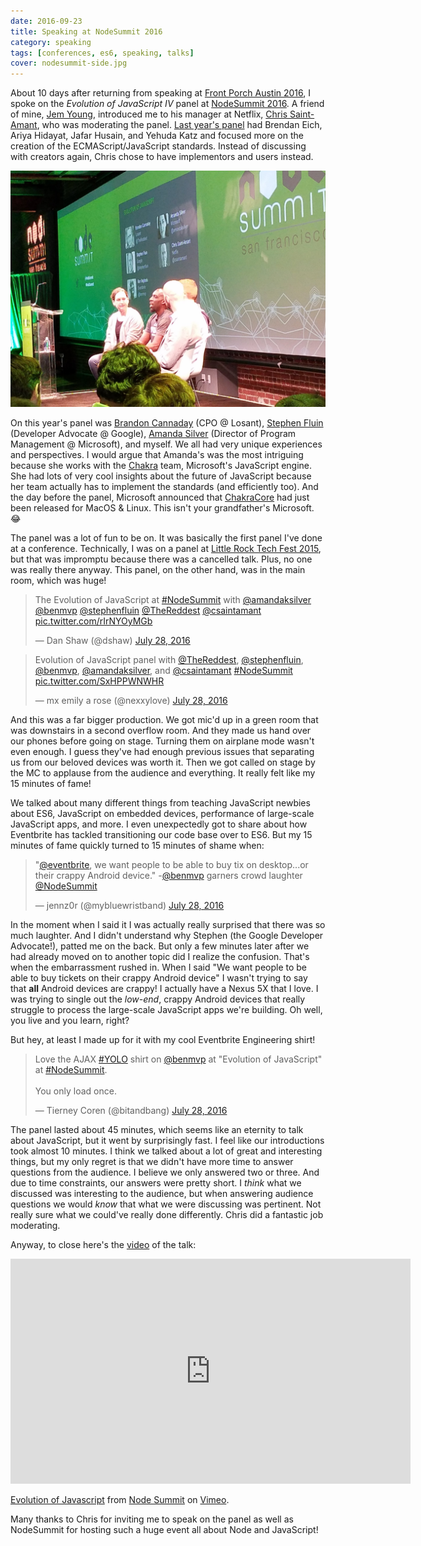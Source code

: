 ```yaml
---
date: 2016-09-23
title: Speaking at NodeSummit 2016
category: speaking
tags: [conferences, es6, speaking, talks]
cover: nodesummit-side.jpg
---
```


About 10 days after returning from speaking at [Front Porch Austin 2016](/front-porch-austin-2016/), I spoke on the _Evolution of JavaScript IV_ panel at [NodeSummit 2016](http://nodesummit.com/). A friend of mine, [Jem Young](https://twitter.com/JemYoung), introduced me to his manager at Netflix, [Chris Saint-Amant](https://twitter.com/csaintamant), who was moderating the panel. [Last year's panel](http://nodesummit.com/media/evolution-of-javascript-iii/) had Brendan Eich, Ariya Hidayat, Jafar Husain, and Yehuda Katz and focused more on the creation of the ECMAScript/JavaScript standards. Instead of discussing with creators again, Chris chose to have implementors and users instead.

![Ben Ilegbodu @ NodeSummit 2016 side shot](./nodesummit-side.jpg)

On this year's panel was [Brandon Cannaday](https://twitter.com/TheReddest) (CPO @ Losant), [Stephen Fluin](https://twitter.com/stephenfluin) (Developer Advocate @ Google), [Amanda Silver](https://twitter.com/amandaksilver) (Director of Program Management @ Microsoft), and myself. We all had very unique experiences and perspectives. I would argue that Amanda's was the most intriguing because she works with the [Chakra](https://github.com/Microsoft/ChakraCore) team, Microsoft's JavaScript engine. She had lots of very cool insights about the future of JavaScript because her team actually has to implement the standards (and efficiently too). And the day before the panel, Microsoft announced that [ChakraCore](https://github.com/Microsoft/ChakraCore) had just been released for MacOS & Linux. This isn't your grandfather's Microsoft. 😂

The panel was a lot of fun to be on. It was basically the first panel I've done at a conference. Technically, I was on a panel at [Little Rock Tech Fest 2015](/little-rock-tech-fest-2015/), but that was impromptu because there was a cancelled talk. Plus, no one was really there anyway. This panel, on the other hand, was in the main room, which was huge!

<blockquote class="twitter-tweet tw-align-center" data-lang="en"><p lang="en" dir="ltr">The Evolution of JavaScript at <a href="https://twitter.com/hashtag/NodeSummit?src=hash">#NodeSummit</a> with <a href="https://twitter.com/amandaksilver">@amandaksilver</a> <a href="https://twitter.com/benmvp">@benmvp</a> <a href="https://twitter.com/stephenfluin">@stephenfluin</a> <a href="https://twitter.com/TheReddest">@TheReddest</a> <a href="https://twitter.com/csaintamant">@csaintamant</a> <a href="https://t.co/rIrNYOyMGb">pic.twitter.com/rIrNYOyMGb</a></p>&mdash; Dan Shaw (@dshaw) <a href="https://twitter.com/dshaw/status/758714585239040001">July 28, 2016</a></blockquote>

<blockquote class="twitter-tweet tw-align-center" data-lang="en"><p lang="en" dir="ltr">Evolution of JavaScript panel with <a href="https://twitter.com/TheReddest">@TheReddest</a>, <a href="https://twitter.com/stephenfluin">@stephenfluin</a>, <a href="https://twitter.com/benmvp">@benmvp</a>, <a href="https://twitter.com/amandaksilver">@amandaksilver</a>, and <a href="https://twitter.com/csaintamant">@csaintamant</a> <a href="https://twitter.com/hashtag/NodeSummit?src=hash">#NodeSummit</a> <a href="https://t.co/SxHPPWNWHR">pic.twitter.com/SxHPPWNWHR</a></p>&mdash; mx emily a rose (@nexxylove) <a href="https://twitter.com/nexxylove/status/758707418163388416">July 28, 2016</a></blockquote>

And this was a far bigger production. We got mic'd up in a green room that was downstairs in a second overflow room. And they made us hand over our phones before going on stage. Turning them on airplane mode wasn't even enough. I guess they've had enough previous issues that separating us from our beloved devices was worth it. Then we got called on stage by the MC to applause from the audience and everything. It really felt like my 15 minutes of fame!

We talked about many different things from teaching JavaScript newbies about ES6, JavaScript on embedded devices, performance of large-scale JavaScript apps, and more. I even unexpectedly got to share about how Eventbrite has tackled transitioning our code base over to ES6. But my 15 minutes of fame quickly turned to 15 minutes of shame when:

<blockquote class="twitter-tweet tw-align-center" data-lang="en"><p lang="en" dir="ltr">&quot;<a href="https://twitter.com/eventbrite">@eventbrite</a>, we want people to be able to buy tix on desktop...or their crappy Android device.&quot; -<a href="https://twitter.com/benmvp">@benmvp</a> garners crowd laughter <a href="https://twitter.com/NodeSummit">@NodeSummit</a></p>&mdash; jennz0r (@mybluewristband) <a href="https://twitter.com/mybluewristband/status/758710294075940864">July 28, 2016</a></blockquote>

In the moment when I said it I was actually really surprised that there was so much laughter. And I didn't understand why Stephen (the Google Developer Advocate!), patted me on the back. But only a few minutes later after we had already moved on to another topic did I realize the confusion. That's when the embarrassment rushed in. When I said "We want people to be able to buy tickets on their crappy Android device" I wasn't trying to say that **all** Android devices are crappy! I actually have a Nexus 5X that I love. I was trying to single out the _low-end_, crappy Android devices that really struggle to process the large-scale JavaScript apps we're building. Oh well, you live and you learn, right?

But hey, at least I made up for it with my cool Eventbrite Engineering shirt!

<blockquote class="twitter-tweet tw-align-center" data-lang="en"><p lang="en" dir="ltr">Love the AJAX <a href="https://twitter.com/hashtag/YOLO?src=hash">#YOLO</a> shirt on <a href="https://twitter.com/benmvp">@benmvp</a> at &quot;Evolution of JavaScript&quot; at <a href="https://twitter.com/hashtag/NodeSummit?src=hash">#NodeSummit</a>. <br><br>You only load once.</p>&mdash; Tierney Coren (@bitandbang) <a href="https://twitter.com/bitandbang/status/758713406626988033">July 28, 2016</a></blockquote>

The panel lasted about 45 minutes, which seems like an eternity to talk about JavaScript, but it went by surprisingly fast. I feel like our introductions took almost 10 minutes. I think we talked about a lot of great and interesting things, but my only regret is that we didn't have more time to answer questions from the audience. I believe we only answered two or three. And due to time constraints, our answers were pretty short. I _think_ what we discussed was interesting to the audience, but when answering audience questions we would _know_ that what we were discussing was pertinent. Not really sure what we could've really done differently. Chris did a fantastic job moderating.

Anyway, to close here's the [video](https://vimeo.com/album/4104052/video/180426378) of the talk:

<iframe src="https://player.vimeo.com/video/180426378?title=0&byline=0&portrait=0" width="640" height="360" frameborder="0" webkitallowfullscreen mozallowfullscreen allowfullscreen></iframe>
<p><a href="https://vimeo.com/180426378">Evolution of Javascript</a> from <a href="https://vimeo.com/nodesummit">Node Summit</a> on <a href="https://vimeo.com">Vimeo</a>.</p>

Many thanks to Chris for inviting me to speak on the panel as well as NodeSummit for hosting such a huge event all about Node and JavaScript!
